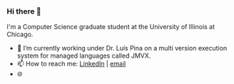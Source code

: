 ### Hi there 👋

<!--
**akowsh2/akowsh2** is a ✨ _special_ ✨ repository because its `README.md` (this file) appears on your GitHub profile.

Here are some ideas to get you started:

- 🔭 I’m currently working on ...
- 🌱 I’m currently learning ...
- 👯 I’m looking to collaborate on ...
- 🤔 I’m looking for help with ...
- 💬 Ask me about ...
- 📫 How to reach me: ...
- 😄 Pronouns: ...
- ⚡ Fun fact: ...
-->

I'm a Computer Science graduate student at the University of Illinois at Chicago. 

- 🔭 I’m currently working under Dr. Luís Pina on a multi version execution system for managed languages called JMVX. 
- 📫 How to reach me: [LinkedIn](https://www.linkedin.com/in/ankith-c-kowshik-306860168/) | [email](mailto:ankith.kowshik@gmail.com)
- 🌐 
